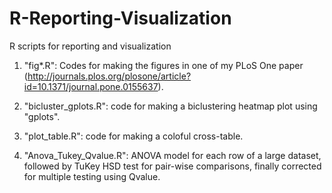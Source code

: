 # R-Reporting-Visualization
R scripts for reporting and visualization

1. "fig*.R": Codes for making the figures in one of my PLoS One paper (http://journals.plos.org/plosone/article?id=10.1371/journal.pone.0155637).

2. "bicluster_gplots.R": code for making a biclustering heatmap plot using "gplots".

3. "plot_table.R": code for making a coloful cross-table.

4. "Anova_Tukey_Qvalue.R": ANOVA model for each row of a large dataset, followed by TuKey HSD test for pair-wise comparisons, finally corrected for multiple testing using Qvalue.
